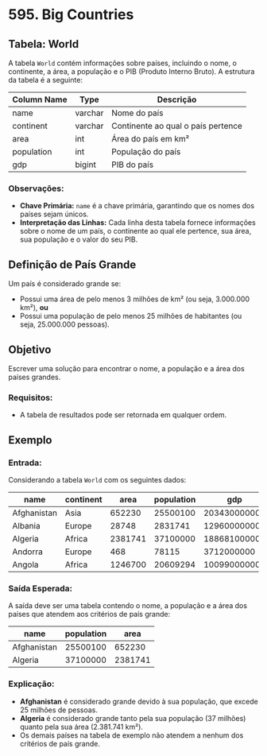 # 595. Big Countries

## Tabela: World

A tabela `World` contém informações sobre países, incluindo o nome, o continente, a área, a população e o PIB (Produto Interno Bruto). A estrutura da tabela é a seguinte:

| Column Name | Type    | Descrição                          |
|-------------|---------|------------------------------------|
| name        | varchar | Nome do país                       |
| continent   | varchar | Continente ao qual o país pertence |
| area        | int     | Área do país em km²                |
| population  | int     | População do país                  |
| gdp         | bigint  | PIB do país                        |

### Observações:

- **Chave Primária:** `name` é a chave primária, garantindo que os nomes dos países sejam únicos.
- **Interpretação das Linhas:** Cada linha desta tabela fornece informações sobre o nome de um país, o continente ao qual ele pertence, sua área, sua população e o valor do seu PIB.

## Definição de País Grande

Um país é considerado grande se:
- Possui uma área de pelo menos 3 milhões de km² (ou seja, 3.000.000 km²), **ou**
- Possui uma população de pelo menos 25 milhões de habitantes (ou seja, 25.000.000 pessoas).

## Objetivo

Escrever uma solução para encontrar o nome, a população e a área dos países grandes.

### Requisitos:

- A tabela de resultados pode ser retornada em qualquer ordem.

## Exemplo

### Entrada:

Considerando a tabela `World` com os seguintes dados:

| name        | continent | area    | population | gdp          |
|-------------|-----------|---------|------------|--------------|
| Afghanistan | Asia      | 652230  | 25500100   | 20343000000  |
| Albania     | Europe    | 28748   | 2831741    | 12960000000  |
| Algeria     | Africa    | 2381741 | 37100000   | 188681000000 |
| Andorra     | Europe    | 468     | 78115      | 3712000000   |
| Angola      | Africa    | 1246700 | 20609294   | 100990000000 |

### Saída Esperada:

A saída deve ser uma tabela contendo o nome, a população e a área dos países que atendem aos critérios de país grande:

| name        | population | area    |
|-------------|------------|---------|
| Afghanistan | 25500100   | 652230  |
| Algeria     | 37100000   | 2381741 |

### Explicação:

- **Afghanistan** é considerado grande devido à sua população, que excede 25 milhões de pessoas.
- **Algeria** é considerado grande tanto pela sua população (37 milhões) quanto pela sua área (2.381.741 km²).
- Os demais países na tabela de exemplo não atendem a nenhum dos critérios de país grande.
